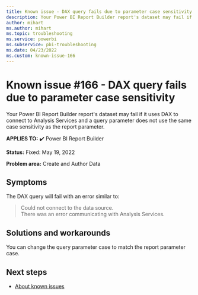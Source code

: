 ```yaml
---
title: Known issue - DAX query fails due to parameter case sensitivity
description: Your Power BI Report Builder report's dataset may fail if it uses DAX to connect to Analysis Services and a query parameter does not use the same case sensitivity as the report parameter
author: mihart
ms.author: mihart
ms.topic: troubleshooting  
ms.service: powerbi
ms.subservice: pbi-troubleshooting
ms.date: 04/23/2022
ms.custom: known-issue-166
---
```

# Known issue #166 - DAX query fails due to parameter case sensitivity

Your Power BI Report Builder report's dataset may fail if it uses DAX to connect to Analysis Services and a query parameter does not use the same case sensitivity as the report parameter.

**APPLIES TO:** ✔️ Power BI Report Builder

**Status:** Fixed: May 19, 2022

**Problem area:** Create and Author Data


## Symptoms

The DAX query will fail with an error similar to:
> Could not connect to the data source. </br>
> There was an error communicating with Analysis Services.

## Solutions and workarounds

You can change the query parameter case to match the report parameter case.

## Next steps

- [About known issues](power-bi-known-issues.md)

